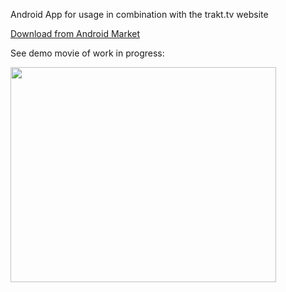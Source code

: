 Android App for usage in combination with the trakt.tv website

[Download from Android Market](https://market.android.com/details?id=org.escabe.trakt)

See demo movie of work in progress:

<a href='http://www.youtube.com/watch?feature=player_embedded&v=hnWc8tuuQRQ' target='_blank'><img src='http://img.youtube.com/vi/hnWc8tuuQRQ/0.jpg' width='425' height=344 /></a>
